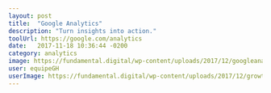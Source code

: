 ```yaml
---
layout: post
title:  "Google Analytics"
description: "Turn insights into action."
toolUrl: https://google.com/analytics
date:   2017-11-18 10:36:44 -0200
category: analytics
image: https://fundamental.digital/wp-content/uploads/2017/12/googleanalytics.png
user: equipeGH
userImage: https://fundamental.digital/wp-content/uploads/2017/12/growth-04.png
---
```

